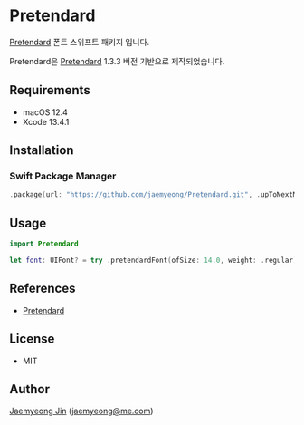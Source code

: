 # Pretendard

[Pretendard](https://cactus.tistory.com/306) 폰트 스위프트 패키지 입니다.

Pretendard은 [Pretendard](https://cactus.tistory.com/306) 1.3.3 버전 기반으로 제작되었습니다.

## Requirements

- macOS 12.4
- Xcode 13.4.1

## Installation

### Swift Package Manager

```swift
.package(url: "https://github.com/jaemyeong/Pretendard.git", .upToNextMajor(from: "0.2.0"))
```

## Usage

```swift
import Pretendard

let font: UIFont? = try .pretendardFont(ofSize: 14.0, weight: .regular)
```

## References

- [Pretendard](https://cactus.tistory.com/306)

## License

- MIT

## Author

[Jaemyeong Jin](https://github.com/jaemyeong) ([jaemyeong@me.com](mailto:jaemyeong@me.com))

